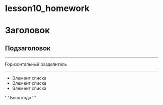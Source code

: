 # lesson10_homework
# Заголовок

## Подзаголовок

***
Горизонтальный разделитель
***

* Элемент списка
* Элемент списка
* Элемент списка

'''
Блок кода
'''
